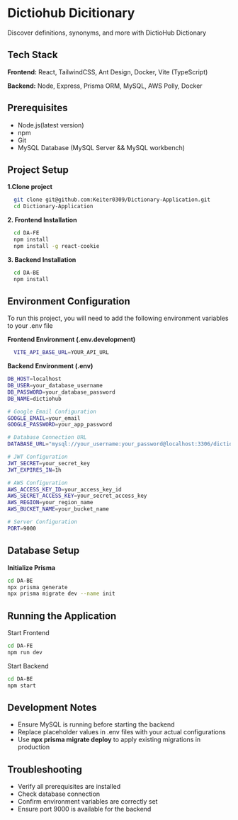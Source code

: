 # Dictiohub Dicitionary

Discover definitions, synonyms, and more with DictioHub Dictionary

## Tech Stack

**Frontend:** React, TailwindCSS, Ant Design, Docker, Vite (TypeScript)

**Backend:** Node, Express, Prisma ORM, MySQL, AWS Polly, Docker

## Prerequisites

- Node.js(latest version)
- npm
- Git
- MySQL Database (MySQL Server && MySQL workbench)

## Project Setup

**1.Clone project**

```bash
  git clone git@github.com:Keiter0309/Dictionary-Application.git
  cd Dictionary-Application
```

**2. Frontend Installation**

```bash
  cd DA-FE
  npm install
  npm install -g react-cookie
```

**3. Backend Installation**

```bash
  cd DA-BE
  npm install
```

## Environment Configuration

To run this project, you will need to add the following environment variables to your .env file

**Frontend Environment (.env.development)**

```bash
  VITE_API_BASE_URL=YOUR_API_URL
```

**Backend Environment (.env)**

```bash
DB_HOST=localhost
DB_USER=your_database_username
DB_PASSWORD=your_database_password
DB_NAME=dictiohub

# Google Email Configuration
GOOGLE_EMAIL=your_email
GOOGLE_PASSWORD=your_app_password

# Database Connection URL
DATABASE_URL="mysql://your_username:your_password@localhost:3306/dictiohub"

# JWT Configuration
JWT_SECRET=your_secret_key
JWT_EXPIRES_IN=1h

# AWS Configuration
AWS_ACCESS_KEY_ID=your_access_key_id
AWS_SECRET_ACCESS_KEY=your_secret_access_key
AWS_REGION=your_region_name
AWS_BUCKET_NAME=your_bucket_name

# Server Configuration
PORT=9000
```

## Database Setup

**Initialize Prisma**

```bash
cd DA-BE
npx prisma generate
npx prisma migrate dev --name init
```

## Running the Application

Start Frontend

```bash
cd DA-FE
npm run dev
```

Start Backend

```bash
cd DA-BE
npm start
```

## Development Notes

- Ensure MySQL is running before starting the backend
- Replace placeholder values in .env files with your actual configurations
- Use **npx prisma migrate deploy** to apply existing migrations in production

## Troubleshooting

- Verify all prerequisites are installed
- Check database connection
- Confirm environment variables are correctly set
- Ensure port 9000 is available for the backend
